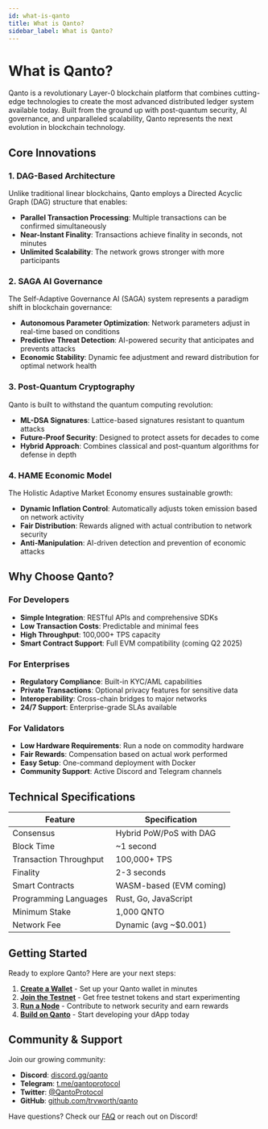 ```yaml
---
id: what-is-qanto
title: What is Qanto?
sidebar_label: What is Qanto?
---
```


# What is Qanto?

Qanto is a revolutionary Layer-0 blockchain platform that combines cutting-edge technologies to create the most advanced distributed ledger system available today. Built from the ground up with post-quantum security, AI governance, and unparalleled scalability, Qanto represents the next evolution in blockchain technology.

## Core Innovations

### 1. **DAG-Based Architecture**
Unlike traditional linear blockchains, Qanto employs a Directed Acyclic Graph (DAG) structure that enables:
- **Parallel Transaction Processing**: Multiple transactions can be confirmed simultaneously
- **Near-Instant Finality**: Transactions achieve finality in seconds, not minutes
- **Unlimited Scalability**: The network grows stronger with more participants

### 2. **SAGA AI Governance**
The Self-Adaptive Governance AI (SAGA) system represents a paradigm shift in blockchain governance:
- **Autonomous Parameter Optimization**: Network parameters adjust in real-time based on conditions
- **Predictive Threat Detection**: AI-powered security that anticipates and prevents attacks
- **Economic Stability**: Dynamic fee adjustment and reward distribution for optimal network health

### 3. **Post-Quantum Cryptography**
Qanto is built to withstand the quantum computing revolution:
- **ML-DSA Signatures**: Lattice-based signatures resistant to quantum attacks
- **Future-Proof Security**: Designed to protect assets for decades to come
- **Hybrid Approach**: Combines classical and post-quantum algorithms for defense in depth

### 4. **HAME Economic Model**
The Holistic Adaptive Market Economy ensures sustainable growth:
- **Dynamic Inflation Control**: Automatically adjusts token emission based on network activity
- **Fair Distribution**: Rewards aligned with actual contribution to network security
- **Anti-Manipulation**: AI-driven detection and prevention of economic attacks

## Why Choose Qanto?

### For Developers
- **Simple Integration**: RESTful APIs and comprehensive SDKs
- **Low Transaction Costs**: Predictable and minimal fees
- **High Throughput**: 100,000+ TPS capacity
- **Smart Contract Support**: Full EVM compatibility (coming Q2 2025)

### For Enterprises
- **Regulatory Compliance**: Built-in KYC/AML capabilities
- **Private Transactions**: Optional privacy features for sensitive data
- **Interoperability**: Cross-chain bridges to major networks
- **24/7 Support**: Enterprise-grade SLAs available

### For Validators
- **Low Hardware Requirements**: Run a node on commodity hardware
- **Fair Rewards**: Compensation based on actual work performed
- **Easy Setup**: One-command deployment with Docker
- **Community Support**: Active Discord and Telegram channels

## Technical Specifications

| Feature | Specification |
|---------|--------------|
| Consensus | Hybrid PoW/PoS with DAG |
| Block Time | ~1 second |
| Transaction Throughput | 100,000+ TPS |
| Finality | 2-3 seconds |
| Smart Contracts | WASM-based (EVM coming) |
| Programming Languages | Rust, Go, JavaScript |
| Minimum Stake | 1,000 QNTO |
| Network Fee | Dynamic (avg ~$0.001) |

## Getting Started

Ready to explore Qanto? Here are your next steps:

1. **[Create a Wallet](/docs/user-guides/create-wallet)** - Set up your Qanto wallet in minutes
2. **[Join the Testnet](/docs/user-guides/join-testnet)** - Get free testnet tokens and start experimenting
3. **[Run a Node](/docs/node-operators/setup-validator)** - Contribute to network security and earn rewards
4. **[Build on Qanto](/docs/developers/quickstart)** - Start developing your dApp today

## Community & Support

Join our growing community:
- **Discord**: [discord.gg/qanto](https://discord.gg/qanto)
- **Telegram**: [t.me/qantoprotocol](https://t.me/qantoprotocol)
- **Twitter**: [@QantoProtocol](https://twitter.com/QantoProtocol)
- **GitHub**: [github.com/trvworth/qanto](https://github.com/trvworth/qanto)

Have questions? Check our [FAQ](/docs/faq) or reach out on Discord!
